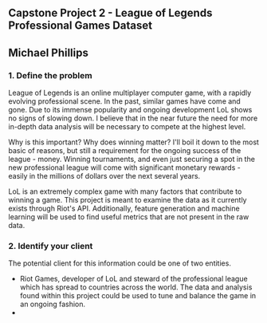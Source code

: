 ## Capstone Project 2 - League of Legends Professional Games Dataset
## Michael Phillips

### 1. Define the problem
League of Legends is an online multiplayer computer game, with a rapidly evolving professional scene. In the past, similar games have come and gone. Due to its immense popularity and ongoing development LoL shows no signs of slowing down. I believe that in the near future the need for more in-depth data analysis will be necessary to compete at the highest level. 

Why is this important? Why does winning matter? I'll boil it down to the most basic of reasons, but still a requirement for the ongoing success of the league - money. Winning tournaments, and even just securing a spot in the new professional league will come with significant monetary rewards - easily in the millions of dollars over the next several years. 

LoL is an extremely complex game with many factors that contribute to winning a game. This project is meant to examine the data as it currently exists through Riot's API. Additionally, feature generation and machine learning will be used to find useful metrics that are not present in the raw data.

### 2. Identify your client
The potential client for this information could be one of two entities. 

- Riot Games, developer of LoL and steward of the professional league which has spread to countries across the world. The data and analysis found within this project could be used to tune and balance the game in an ongoing fashion.
- 
